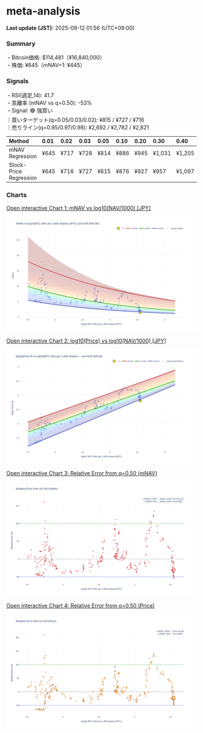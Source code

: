 # meta-analysis


<!--REPORT:START-->
**Last update (JST):** 2025-09-12 01:56 (UTC+09:00)

### Summary
・Bitcoin価格: $114,481（¥16,840,000）  
・株価: ¥645（mNAV=1: ¥445）

### Signals
・RSI(週足,14): 41.7  
・乖離率 (mNAV vs q=0.50): -53%  
・Signal: 🟣 強買い  
｜買いターゲット(q=0.05/0.03/0.02): ¥815 / ¥727 / ¥716  
｜売りライン(q=0.95/0.97/0.98): ¥2,692 / ¥2,782 / ¥2,821

| Method                 | 0.01   | 0.02   | 0.03   | 0.05   | 0.10   | 0.20   | 0.30   | 0.40   | 0.50   | 0.60   | 0.70   | 0.80   | 0.90   | 0.95   | 0.97   | 0.98   | 0.99   |
|:-----------------------|:-------|:-------|:-------|:-------|:-------|:-------|:-------|:-------|:-------|:-------|:-------|:-------|:-------|:-------|:-------|:-------|:-------|
| mNAV Regression        | ¥645   | ¥717   | ¥728   | ¥814   | ¥886   | ¥945   | ¥1,031 | ¥1,205 | ¥1,364 | ¥1,474 | ¥1,737 | ¥2,134 | ¥2,690 | ¥2,870 | ¥3,052 | ¥3,131 | ¥3,101 |
| Stock-Price Regression | ¥645   | ¥716   | ¥727   | ¥815   | ¥876   | ¥927   | ¥957   | ¥1,097 | ¥1,215 | ¥1,301 | ¥1,543 | ¥2,021 | ¥2,383 | ¥2,692 | ¥2,782 | ¥2,821 | ¥2,891 |

### Charts
[Open interactive Chart 1: mNAV vs log10(NAV/1000) [JPY]](https://tkzm240.github.io/meta-analysis/fig1.html)

![fig1](assets/fig1.png)

[Open interactive Chart 2: log10(Price) vs log10(NAV/1000) [JPY]](https://tkzm240.github.io/meta-analysis/fig2.html)

![fig2](assets/fig2.png)

[Open interactive Chart 3: Relative Error from q=0.50 (mNAV)](https://tkzm240.github.io/meta-analysis/fig3.html)

![fig3](assets/fig3.png)

[Open interactive Chart 4: Relative Error from q=0.50 (Price)](https://tkzm240.github.io/meta-analysis/fig4.html)

![fig4](assets/fig4.png)
<!--REPORT:END-->
